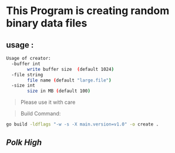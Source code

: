 # This Program is creating random binary data files

## usage :
```bash
Usage of creator:
  -buffer int
        write buffer size  (default 1024)
  -file string
        file name (default "large.file")
  -size int
        size in MB (default 100)
```

> Please use it with care

> Build Command:
```bash 
go build -ldflags "-w -s -X main.version=v1.0" -o create .
```

## _Polk High_